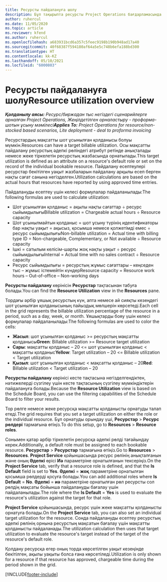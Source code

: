```yaml
---
title: Ресурсты пайдалануға шолу
description: Бұл тақырыпта ресурсты Project Operations бағдарламасында пайдалану туралы ақпарат берілген.
author: ruhercul
ms.date: 11/05/2020
ms.topic: article
ms.reviewer: kfend
ms.author: ruhercul
ms.openlocfilehash: a683931bcd6a357c5feec9198b190b948ad17a40
ms.sourcegitcommit: 40f68387f594180af64a5e5c748b6efa188bd300
ms.translationtype: HT
ms.contentlocale: kk-KZ
ms.lasthandoff: 05/10/2021
ms.locfileid: "6000803"
---
```

# <a name="resource-utilization-overview"></a><span data-ttu-id="c6102-103">Ресурсты пайдалануға шолу</span><span class="sxs-lookup"><span data-stu-id="c6102-103">Resource utilization overview</span></span>

<span data-ttu-id="c6102-104">_**Қолданылу аясы:** Ресурс/биржадан тыс негіздегі сценарийлерге арналған Project Operations, Жеңілдетілген орналастыру - проформа-шотын ұсыну мәмілесі_</span><span class="sxs-lookup"><span data-stu-id="c6102-104">_**Applies To:** Project Operations for resource/non-stocked based scenarios, Lite deployment - deal to proforma invoicing_</span></span>

<span data-ttu-id="c6102-105">Ресурстардың мақсатты шот ұсынылған қолданысы болуы мүмкін.</span><span class="sxs-lookup"><span data-stu-id="c6102-105">Resources can have a target billable utilization.</span></span> <span data-ttu-id="c6102-106">Осы мақсатты пайдалану ресурстың әдепкі рөліндегі атрибут ретінде анықталады немесе жеке тіркелетін ресурстың жазбасында орнатылады.</span><span class="sxs-lookup"><span data-stu-id="c6102-106">This target utilization is defined as an attribute on a resource's default role or set on the record of the individual bookable resource.</span></span> <span data-ttu-id="c6102-107">Пайдалану есептеулері ресурстар бекітілген уақыт жазбаларын пайдалану арқылы есеп берген нақты сағат санына негізделген.</span><span class="sxs-lookup"><span data-stu-id="c6102-107">Utilization calculations are based on the actual hours that resources have reported by using approved time entries.</span></span>

<span data-ttu-id="c6102-108">Пайдалануды есептеу үшін келесі формулалар пайдаланылады:</span><span class="sxs-lookup"><span data-stu-id="c6102-108">The following formulas are used to calculate utilization:</span></span>

  - <span data-ttu-id="c6102-109">Шот ұсынылған қолданыс = ақылы нақты сағаттар ÷ ресурс сыйымдылығы</span><span class="sxs-lookup"><span data-stu-id="c6102-109">Billable utilization = Chargeable actual hours ÷ Resource capacity</span></span>
  - <span data-ttu-id="c6102-110">Шот ұсынылмайтын қолданыс = шот ұсыну түрінің идентификаторы бар нақты уақыт = ақысыз, қосымша немесе қолжетімді емес ÷ ресурс сыйымдылығы</span><span class="sxs-lookup"><span data-stu-id="c6102-110">Non-billable utilization = Actual time with billing type ID = Non-chargeable, Complementary, or Not available ÷ Resource capacity</span></span>
  - <span data-ttu-id="c6102-111">Ішкі = сатылым келісім-шарты жоқ нақты уақыт ÷ ресурс сыйымдылығы</span><span class="sxs-lookup"><span data-stu-id="c6102-111">Internal = Actual time with no sales contract ÷ Resource capacity</span></span>
  - <span data-ttu-id="c6102-112">Ресурс сыйымдылығы = ресурстың жұмыс сағаттары – кеңседен тыс – жұмыс істемейтін күндер</span><span class="sxs-lookup"><span data-stu-id="c6102-112">Resource capacity = Resource work hours – Out-of-office – Non-working days</span></span>

<span data-ttu-id="c6102-113">**Ресурсты пайдалану** көрінісін **Ресурстар** тақтасынан табуға болады.</span><span class="sxs-lookup"><span data-stu-id="c6102-113">You can find the **Resource Utilization** view in the **Resources** pane.</span></span>

<span data-ttu-id="c6102-114">Тордағы әрбір ұяшық ресурстың күн, апта немесе ай сияқты кезеңдегі шот ұсынылған қолданысының пайыздық мөлшерін көрсетеді.</span><span class="sxs-lookup"><span data-stu-id="c6102-114">Each cell in the grid represents the billable utilization percentage of the resource in a period, such as a day, week, or month.</span></span> <span data-ttu-id="c6102-115">Ұяшықтарды бояу үшін келесі формулалар пайдаланылады:</span><span class="sxs-lookup"><span data-stu-id="c6102-115">The following formulas are used to color the cells:</span></span>

  - <span data-ttu-id="c6102-116">**Жасыл**: шот ұсынылған қолданыс >= ресурстың мақсатты қолданысы</span><span class="sxs-lookup"><span data-stu-id="c6102-116">**Green**: Billable utilization >= Resource target utilization</span></span>
  - <span data-ttu-id="c6102-117">**Сары**: мақсатты қолданыс – 20 <= шот ұсынылған қолданыс < мақсатты қолданыс</span><span class="sxs-lookup"><span data-stu-id="c6102-117">**Yellow**: Target utilization – 20 <= Billable utilization < Target utilization</span></span>
  - <span data-ttu-id="c6102-118">**Қызыл**: шот ұсынылған қолданыс < мақсатты қолданыс – 20</span><span class="sxs-lookup"><span data-stu-id="c6102-118">**Red**: Billable utilization < Target utilization – 20</span></span>

<span data-ttu-id="c6102-119">**Ресурсты пайдалану** көрінісі кесте тақтасына негізделгендіктен, нәтижелерді сүзгілеу үшін кесте тақтасының сүзгілеу мүмкіндіктерін пайдалануға болады.</span><span class="sxs-lookup"><span data-stu-id="c6102-119">Because the **Resource Utilization** view is based on the Schedule Board, you can use the filtering capabilities of the Schedule Board to filter your results.</span></span>

<span data-ttu-id="c6102-120">Тор рөлге немесе жеке ресурсқа мақсатты қолданысты орнатуды талап етеді.</span><span class="sxs-lookup"><span data-stu-id="c6102-120">The grid requires that you set a target utilization on either the role or the individual resource.</span></span> <span data-ttu-id="c6102-121">Бұл орнатуды орындау үші, **Ресурстар** > **Ресурс рөлдері** тармағына өтіңіз.</span><span class="sxs-lookup"><span data-stu-id="c6102-121">To do this setup, go to **Resources** > **Resource roles**.</span></span>

<span data-ttu-id="c6102-122">Сонымен қатар әрбір тіркелетін ресурсқа әдепкі рөлді тағайындау керек.</span><span class="sxs-lookup"><span data-stu-id="c6102-122">Additionally, a default role must be assigned to each bookable resource.</span></span> <span data-ttu-id="c6102-123">**Ресурстар** > **Ресурстар** тармағына өтіңіз.</span><span class="sxs-lookup"><span data-stu-id="c6102-123">Go to **Resources** > **Resources**.</span></span> <span data-ttu-id="c6102-124">**Project Service** қойыншасында ресурс рөлінің анықталғанын және оның **Әдепкі** өрісі **Иә** параметріне орнатылғанын тексеріңіз.</span><span class="sxs-lookup"><span data-stu-id="c6102-124">On the **Project Service** tab, verify that a resource role is defined, and that the **Is Default** field is set to **Yes**.</span></span> <span data-ttu-id="c6102-125">**Әдепкі** = **жоқ** параметріне орнатылған қосымша рөлдерді қосуға болады.</span><span class="sxs-lookup"><span data-stu-id="c6102-125">You can add additional roles where **Is Default** = **No**.</span></span> <span data-ttu-id="c6102-126">**Әдепкі** = **иә** параметріне орнатылған рөл ресурсты сол рөлдің мақсаты бойынша пайдалануды бағалау үшін пайдаланылады.</span><span class="sxs-lookup"><span data-stu-id="c6102-126">The role where the **Is Default** = **Yes** is used to evaluate the resource's utilization against the target for that role.</span></span>

<span data-ttu-id="c6102-127">**Project Service** қойыншасында, ресурс үшін жеке мақсатты қолданысты орнатуға болады.</span><span class="sxs-lookup"><span data-stu-id="c6102-127">On the **Project Service** tab, you can also set an individual target utilization for the resource.</span></span> <span data-ttu-id="c6102-128">Сонда пайдалануды есептеу ресурстың әдепкі рөлінің орнына ресурстың мақсатын бағалау үшін мақсатты қолданысты пайдаланады.</span><span class="sxs-lookup"><span data-stu-id="c6102-128">The utilization calculation then uses that target utilization to evaluate the resource's target instead of the target of the resource's default role.</span></span>

<span data-ttu-id="c6102-129">Қолдану ресурсқа егер оның торда көрсетілген уақыт кезеңінде бекітілген, ақылы уақыты болса ғана көрсетіледі.</span><span class="sxs-lookup"><span data-stu-id="c6102-129">Utilization is only shown for a resource if that resource has approved, chargeable time during the period shown in the grid.</span></span>


[!INCLUDE[footer-include](../includes/footer-banner.md)]